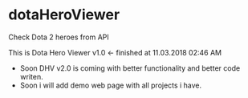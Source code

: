 # dotaHeroViewer
Check Dota 2 heroes from API

This is Dota Hero Viewer v1.0 <- finished at 11.03.2018 02:46 AM

- Soon DHV v2.0 is coming with better functionality and better code writen.
- Soon i will add demo web page with all projects i have.
